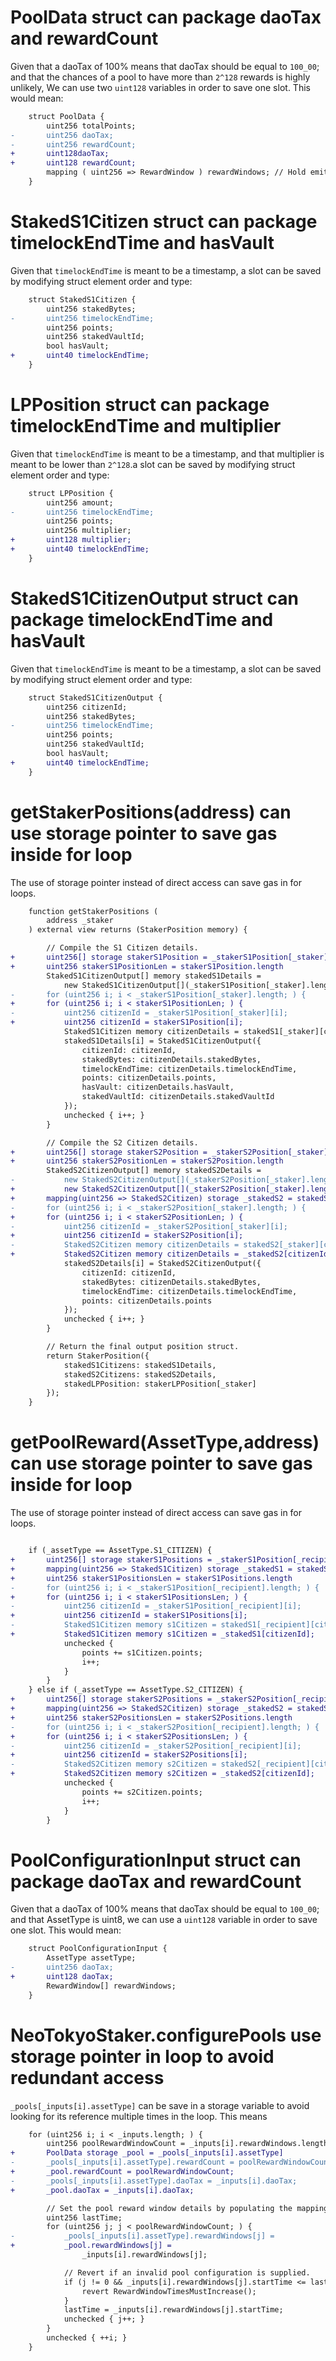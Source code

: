 # PoolData struct can package daoTax and rewardCount
Given that a daoTax of 100% means that daoTax should be equal to `100_00`; and that the chances of a pool to have more than `2^128` rewards is highly unlikely, We can use two `uint128` variables in order to save one slot. This would mean:

```diff
    struct PoolData {
		uint256 totalPoints;
-   	uint256 daoTax;
-		uint256 rewardCount;
+       uint128daoTax;
+		uint128 rewardCount;
		mapping ( uint256 => RewardWindow ) rewardWindows; // Hold emition start date and its rate
	}
```

# StakedS1Citizen struct can package timelockEndTime and hasVault
Given that `timelockEndTime` is meant to be a timestamp, a slot can be saved  by modifying struct element order and type:
```diff
	struct StakedS1Citizen {
		uint256 stakedBytes;
-		uint256 timelockEndTime;
		uint256 points;
		uint256 stakedVaultId;
		bool hasVault;
+       uint40 timelockEndTime;
	}
```

# LPPosition struct can package timelockEndTime and multiplier
Given that `timelockEndTime` is meant to be a timestamp, and that multiplier is meant to be lower than `2^128`.a slot can be saved  by modifying struct element order and type:
```diff
	struct LPPosition {
		uint256 amount;
-		uint256 timelockEndTime;
		uint256 points;
		uint256 multiplier;
+       uint128 multiplier;
+       uint40 timelockEndTime;
	}
```


# StakedS1CitizenOutput struct can package timelockEndTime and hasVault
Given that `timelockEndTime` is meant to be a timestamp, a slot can be saved  by modifying struct element order and type:
```diff
    struct StakedS1CitizenOutput {
		uint256 citizenId;
		uint256 stakedBytes;
-		uint256 timelockEndTime;
		uint256 points;
		uint256 stakedVaultId;
		bool hasVault;
+       uint40 timelockEndTime;
	}
```

# getStakerPositions(address) can use storage pointer to save gas inside for loop
The use of storage pointer instead of direct access can save gas in for loops.

```diff
	function getStakerPositions (
		address _staker
	) external view returns (StakerPosition memory) {

		// Compile the S1 Citizen details.
+		uint256[] storage stakerS1Position = _stakerS1Position[_staker];
+		uint256 stakerS1PositionLen = stakerS1Position.length
		StakedS1CitizenOutput[] memory stakedS1Details =
			new StakedS1CitizenOutput[](_stakerS1Position[_staker].length);
-		for (uint256 i; i < _stakerS1Position[_staker].length; ) {
+		for (uint256 i; i < stakerS1PositionLen; ) {
-			uint256 citizenId = _stakerS1Position[_staker][i];
+			uint256 citizenId = stakerS1Position[i];
			StakedS1Citizen memory citizenDetails = stakedS1[_staker][citizenId];
			stakedS1Details[i] = StakedS1CitizenOutput({
				citizenId: citizenId,
				stakedBytes: citizenDetails.stakedBytes,
				timelockEndTime: citizenDetails.timelockEndTime,
				points: citizenDetails.points,
				hasVault: citizenDetails.hasVault,
				stakedVaultId: citizenDetails.stakedVaultId
			});
			unchecked { i++; }
		}

		// Compile the S2 Citizen details.
+		uint256[] storage stakerS2Position = _stakerS2Position[_staker]
+		uint256 stakerS2PositionLen = stakerS2Position.length
		StakedS2CitizenOutput[] memory stakedS2Details =
-			new StakedS2CitizenOutput[](_stakerS2Position[_staker].length);
+			new StakedS2CitizenOutput[](_stakerS2Position[_staker].length);
+		mapping(uint256 => StakedS2Citizen) storage _stakedS2 = stakedS2[_staker];
-		for (uint256 i; i < _stakerS2Position[_staker].length; ) {
+		for (uint256 i; i < stakerS2PositionLen; ) {
-			uint256 citizenId = _stakerS2Position[_staker][i];
+			uint256 citizenId = stakerS2Position[i];
-			StakedS2Citizen memory citizenDetails = stakedS2[_staker][citizenId];
+			StakedS2Citizen memory citizenDetails = _stakedS2[citizenId];
			stakedS2Details[i] = StakedS2CitizenOutput({
				citizenId: citizenId,
				stakedBytes: citizenDetails.stakedBytes,
				timelockEndTime: citizenDetails.timelockEndTime,
				points: citizenDetails.points
			});
			unchecked { i++; }
		}

		// Return the final output position struct.
		return StakerPosition({
			stakedS1Citizens: stakedS1Details,
			stakedS2Citizens: stakedS2Details,
			stakedLPPosition: stakerLPPosition[_staker]
		});
	}
```

# getPoolReward(AssetType,address) can use storage pointer to save gas inside for loop
The use of storage pointer instead of direct access can save gas in for loops.

```diff

	if (_assetType == AssetType.S1_CITIZEN) {
+		uint256[] storage stakerS1Positions = _stakerS1Position[_recipient];
+		mapping(uint256 => StakedS1Citizen) storage _stakedS1 = stakedS1[_recipient];
+		uint256 stakerS1PositionsLen = stakerS1Positions.length
-		for (uint256 i; i < _stakerS1Position[_recipient].length; ) {
+		for (uint256 i; i < stakerS1PositionsLen; ) {
-			uint256 citizenId = _stakerS1Position[_recipient][i];
+			uint256 citizenId = stakerS1Positions[i];
-			StakedS1Citizen memory s1Citizen = stakedS1[_recipient][citizenId];
+			StakedS1Citizen memory s1Citizen = _stakedS1[citizenId];
			unchecked {
				points += s1Citizen.points;
				i++;
			}
		}
	} else if (_assetType == AssetType.S2_CITIZEN) {
+		uint256[] storage stakerS2Positions = _stakerS2Position[_recipient];
+		mapping(uint256 => StakedS2Citizen) storage _stakedS2 = stakedS2[_recipient];
+		uint256 stakerS2PositionsLen = stakerS2Positions.length
-		for (uint256 i; i < _stakerS2Position[_recipient].length; ) {
+		for (uint256 i; i < stakerS2PositionsLen; ) {
-			uint256 citizenId = _stakerS2Position[_recipient][i];
+			uint256 citizenId = stakerS2Positions[i];
-			StakedS2Citizen memory s2Citizen = stakedS2[_recipient][citizenId];
+			StakedS2Citizen memory s2Citizen = _stakedS2[citizenId];
			unchecked {
				points += s2Citizen.points;
				i++;
			}
		}
```

# PoolConfigurationInput struct can package daoTax and rewardCount
Given that a daoTax of 100% means that daoTax should be equal to `100_00`; and that AssetType is uint8, we can use a `uint128` variable in order to save one slot. This would mean:
```diff
    struct PoolConfigurationInput {
		AssetType assetType;
-   	uint256 daoTax;
+       uint128 daoTax;
		RewardWindow[] rewardWindows;
	}
```


# NeoTokyoStaker.configurePools use storage pointer in loop to avoid redundant access
`_pools[_inputs[i].assetType]` can be save in a storage variable to avoid looking for its reference multiple times in the loop. This means

```diff
    for (uint256 i; i < _inputs.length; ) {
        uint256 poolRewardWindowCount = _inputs[i].rewardWindows.length;
+       PoolData storage _pool = _pools[_inputs[i].assetType]
-       _pools[_inputs[i].assetType].rewardCount = poolRewardWindowCount;
+       _pool.rewardCount = poolRewardWindowCount;
-       _pools[_inputs[i].assetType].daoTax = _inputs[i].daoTax;
+       _pool.daoTax = _inputs[i].daoTax;

        // Set the pool reward window details by populating the mapping.
        uint256 lastTime;
        for (uint256 j; j < poolRewardWindowCount; ) {
-           _pools[_inputs[i].assetType].rewardWindows[j] =
+           _pool.rewardWindows[j] =
                _inputs[i].rewardWindows[j];

            // Revert if an invalid pool configuration is supplied.
            if (j != 0 && _inputs[i].rewardWindows[j].startTime <= lastTime) {
                revert RewardWindowTimesMustIncrease();
            }
            lastTime = _inputs[i].rewardWindows[j].startTime;
            unchecked { j++; }
        }
        unchecked { ++i; }
    }
```